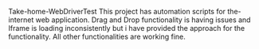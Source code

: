 Take-home-WebDriverTest
This project has automation scripts for the-internet web application.
Drag and Drop functionality is having issues and Iframe is loading inconsistently but i have provided the approach for the functionality. All other functionalities are working fine.